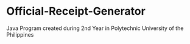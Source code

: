 # Official-Receipt-Generator

Java Program created during 2nd Year in Polytechnic University of the Philippines
